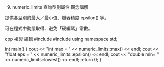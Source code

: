 9. numeric_limits 查詢型別屬性
觀念講解

<limits> 提供各型別的最大／最小值、機器精度 epsilon() 等。

可在程式中動態取得、避免「硬編碼」常數。

cpp
複製
編輯
#include <iostream>
#include <limits>
using namespace std;

int main() {
    cout << "int max   = " << numeric_limits<int>::max() << endl;
    cout << "float eps = " << numeric_limits<float>::epsilon() << endl;
    cout << "double min= " << numeric_limits<double>::lowest() << endl;
    return 0;
}